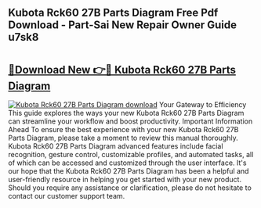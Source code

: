 ## Kubota Rck60 27B Parts Diagram Free Pdf Download - Part-Sai New Repair Owner Guide u7sk8

# <h2><a href="http://dftvca1.blite.top/?on=Kubota+Rck60+27B+Parts+Diagram">🔗Download New 👉🔴 Kubota Rck60 27B Parts Diagram</a></h2>

[![Kubota Rck60 27B Parts Diagram download](https://i.imgur.com/lujVjoI.png)](http://dftvca1.blite.top/?on=Kubota+Rck60+27B+Parts+Diagram)
Your Gateway to Efficiency This guide explores the ways your new Kubota Rck60 27B Parts Diagram can streamline your workflow and boost productivity. Important Information Ahead To ensure the best experience with your new Kubota Rck60 27B Parts Diagram, please take a moment to review this manual thoroughly. Kubota Rck60 27B Parts Diagram advanced features include facial recognition, gesture control, customizable profiles, and automated tasks, all of which can be accessed and customized through the user interface. It's our hope that the Kubota Rck60 27B Parts Diagram has been a helpful and user-friendly resource in helping you get started with your new product. Should you require any assistance or clarification, please do not hesitate to contact our customer support team.
